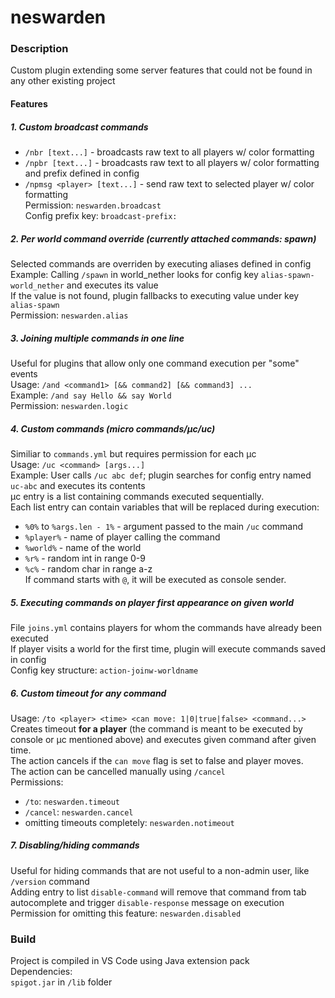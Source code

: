 # neswarden

### Description

Custom plugin extending some server features that could not be found in any other existing project

#### Features
##### 1. Custom broadcast commands  
- `/nbr [text...]` - broadcasts raw text to all players w/ color formatting 
- `/npbr [text...]` - broadcasts raw text to all players w/ color formatting and prefix defined in config
- `/npmsg <player> [text...]` - send raw text to selected player w/ color formatting  
Permission: `neswarden.broadcast`  
Config prefix key: `broadcast-prefix:`
##### 2. Per world command override (currently attached commands: spawn)
Selected commands are overriden by executing aliases defined in config  
Example: Calling `/spawn` in world_nether looks for config key `alias-spawn-world_nether` and executes its value  
If the value is not found, plugin fallbacks to executing value under key `alias-spawn`  
Permission: `neswarden.alias`
##### 3. Joining multiple commands in one line
Useful for plugins that allow only one command execution per "some" events  
Usage: `/and <command1> [&& command2] [&& command3] ...`  
Example: `/and say Hello && say World`  
Permission: `neswarden.logic`
##### 4. Custom commands (micro commands/µc/uc)
Similiar to `commands.yml` but requires permission for each µc  
Usage: `/uc <command> [args...]`  
Example: User calls `/uc abc def`; plugin searches for config entry named `uc-abc` and executes its contents  
µc entry is a list containing commands executed sequentially.  
Each list entry can contain variables that will be replaced during execution:  
- `%0%` to `%args.len - 1%` - argument passed to the main `/uc` command
- `%player%` - name of player calling the command
- `%world%` - name of the world
- `%r%` - random int in range 0-9
- `%c%` - random char in range a-z  
If command starts with `@`, it will be executed as console sender.
##### 5. Executing commands on player first appearance on given world
File `joins.yml` contains players for whom the commands have already been executed  
If player visits a world for the first time, plugin will execute commands saved in config  
Config key structure: `action-joinw-worldname`  
##### 6. Custom timeout for any command
Usage: `/to <player> <time> <can move: 1|0|true|false> <command...>`  
Creates timeout **for a player** (the command is meant to be executed by console or µc mentioned above) and executes given command after given time.  
The action cancels if the `can move` flag is set to false and player moves.  
The action can be cancelled manually using `/cancel`  
Permissions:
- `/to`: `neswarden.timeout`
- `/cancel`: `neswarden.cancel`
- omitting timeouts completely: `neswarden.notimeout`
##### 7. Disabling/hiding commands
Useful for hiding commands that are not useful to a non-admin user, like `/version` command  
Adding entry to list `disable-command` will remove that command from tab autocomplete and trigger `disable-response` message on execution  
Permission for omitting this feature: `neswarden.disabled`  
  
### Build

Project is compiled in VS Code using Java extension pack  
Dependencies:  
`spigot.jar` in `/lib` folder  
